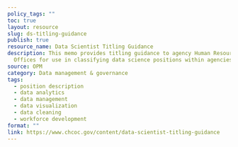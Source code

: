 ```yaml
---
policy_tags: ""
toc: true
layout: resource
slug: ds-titling-guidance
publish: true
resource_name: Data Scientist Titling Guidance
description: This memo provides titling guidance to agency Human Resources
  Offices for use in classifying data science positions within agencies.
source: OPM
category: Data management & governance
tags:
  - position description
  - data analytics
  - data management
  - data visualization
  - data cleaning
  - workforce development
format: ""
link: https://www.chcoc.gov/content/data-scientist-titling-guidance
---
```

